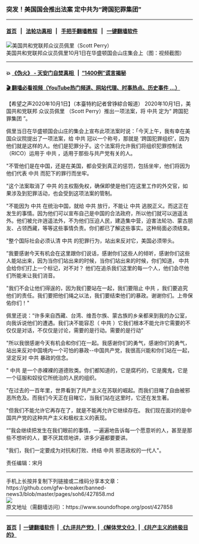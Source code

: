 ### 突发！美国国会推出法案 定中共为“跨国犯罪集团”
------------------------

#### [首页](https://github.com/gfw-breaker/banned-news3/blob/master/README.md) &nbsp;&nbsp;|&nbsp;&nbsp; [法轮功真相](https://github.com/begood0513/basic/blob/master/README.md)  &nbsp;&nbsp;|&nbsp;&nbsp; [手把手翻墙教程](https://github.com/gfw-breaker/guides/wiki)  &nbsp;&nbsp;|&nbsp;&nbsp; [一键翻墙软件](https://github.com/gfw-breaker/nogfw/blob/master/README.md)  



<div><img alt="美国共和党联邦众议员佩里（Scott Perry）" src="https://img.soundofhope.org/2020-10/789-1601602306826.png"/>
<br/><figcaption class="caption">
 美国共和党联邦众议员佩里10月1日在华盛顿国会山庄集会上（图：视频截图）
</figcaption></div><hr/>

#### 💥 [《伪火》 - 天安门自焚真相 ](http://158.247.195.190:10000/videos/blog/weihuo.html)&nbsp; |&nbsp; [“1400例”谎言揭秘  ](http://158.247.195.190:10000/videos/blog/jiexi1400.html)

#### [ 🎬  翻墙必看视频（YouTube热门频道、网站代理、时事热点、历史事件 ...）](https://github.com/gfw-breaker/links/blob/master/banned.md)

<div><div class="Content__Wrapper sc-1bvya0-0 grZQxZ">
 <p class="meta-top">
  <span class="meta">
   【希望之声2020年10月1日】（本臺特約記者曾铮綜合報道）
  </span>
  2020年10月1日，美国共和党联邦
  <ok href="/term/388672">
   众议员佩里
  </ok>
  （Scott Perry）推出一项法案，将
  <ok href="/term/1059">
   中共
  </ok>
  定为“
  <ok href="/term/388669">
   跨国犯罪集团
  </ok>
  ”。
 </p>
 <p>
  佩里当日在华盛顿国会山庄的集会上宣布此项法案时说：「今天上午，我有幸在美国众议院提出了一项法案，给
  <ok href="/term/1059">
   中共
  </ok>
  冠以一个称号，那就是 ‘跨国犯罪组织’，因为他们就是这样的人。他们是犯罪分子。这个法案将允许我们将组织犯罪控制法（RICO）运用于
  <ok href="/term/1059">
   中共
  </ok>
  ，适用于那些与共产党有关的人。
 </p>
 <div class="AD_Embed__Wrap-sc-1xslmin-0 igMuqX module desktop">
  <div>
  </div>
 </div>
 <p>
  "不管他们是在中国，还是在美国，都会受到真正的惩罚，包括坐牢，他们将因为他们代表
  <ok href="/term/1059">
   中共
  </ok>
  而犯下的罪行而坐牢。
 </p>
 <p>
  "这个法案取消了
  <ok href="/term/1059">
   中共
  </ok>
  的主权豁免权，确保即使是他们在这里工作的外交官，如果涉及到犯罪活动，也会受到这项法案的管制。
 </p>
 <p>
  "不能因为
  <ok href="/term/1059">
   中共
  </ok>
  在统治中国，就给
  <ok href="/term/1059">
   中共
  </ok>
  放行，不能让
  <ok href="/term/1059">
   中共
  </ok>
  逃脱正义。而这正在发生的事情。因为他们可以宣布自己是中国的合法政府，所以他们就可以逍遥法外。他们被允许逍遥法外，不为他们压迫人民，建造集中营，迫害法轮功、蒙古朋友、占领西藏，等等这些事情负责。你们都已了解这些事实。这种局面必须结束。
 </p>
 <p>
  "整个国际社会必须认清
  <ok href="/term/1059">
   中共
  </ok>
  的犯罪行为，站出来反对它，美国必须带头。
 </p>
 <p>
  ”我要感谢今天有机会在这里跟你们说话，感谢你们这些人的倾听，感谢你们这些人能站出来，因为当你们站出来的时候，当你们站出来的时候，你们知道，
  <ok href="/term/1059">
   中共
  </ok>
  会给你们打上一个标记，对不对？ 他们在追杀我们这里的每一个人，他们会尽他们所能来让我们消音。
 </p>
 <p>
  "我们不会让他们得逞的，因为我们要站在一起，我们要阻止
  <ok href="/term/1059">
   中共
  </ok>
  ，我们要追究他们的责任。我们要把他们绳之以法，我们要结束他们的暴政。谢谢你们。上帝保佑你们！"
 </p>
 <p>
  佩里还说：“许多来自西藏、台湾、维吾尔族、蒙古族的乡亲都来到我的办公室，向我诉说他们的遭遇。我们决不能容忍（
  <ok href="/term/1059">
   中共
  </ok>
  ）它我们根本不能允许它需要的不仅仅是对话，不仅仅是讨论，需要的是行动。需要的是行动”
 </p>
 <p>
  "所以我很感谢今天有机会和你们在一起。我感谢你们的勇气，感谢你们的勇气，站出来反对中国境内一个可怕的暴政--中国共产党，我很高兴能和你们站在一起，坚定反对
  <ok href="/term/1059">
   中共
  </ok>
  暴政的信念。
 </p>
 <p>
  "
  <ok href="/term/1059">
   中共
  </ok>
  是一个赤裸裸的道德败类。你们都知道的，它是腐朽的，它是魔鬼，它是一个征服和奴役它所统治的人民的组织。
 </p>
 <p>
  "在过去的一百年里，世界看到了共产主义在苏联的崛起。而我们目睹了自由被邪恶所危及。而我们今天正在目睹它，当我们站在这里时，它还在发生著。
 </p>
 <p>
  "但我们不能允许它再存在了，就是不能再允许它继续存在。 我们现在面对的是中国共产党的这种共产主义和极权主义的表现。
 </p>
 <p>
  “”我会继续把发生在我们眼前的事情，一遍遍地告诉每一个愿意听的人，甚至是那些不想听的人，要不厌其烦地讲，讲多少遍都要要讲。
 </p>
 <p>
  "我们，我们一定要成为对抗和打败、终结
  <ok href="/term/1059">
   中共
  </ok>
  邪恶政权的一代人"。
 </p>
 <p class="meta-btm">
  责任编辑：宋月
 </p>
</div>
</div>
<hr/>
手机上长按并复制下列链接或二维码分享本文章：<br/>
https://github.com/gfw-breaker/banned-news3/blob/master/pages/soh6/427858.md <br/>
<a href='https://github.com/gfw-breaker/banned-news3/blob/master/pages/soh6/427858.md'><img src='https://github.com/gfw-breaker/banned-news3/blob/master/pages/soh6/427858.md.png'/></a> <br/>
原文地址（需翻墙访问）：https://www.soundofhope.org/post/427858


------------------------
#### [首页](https://github.com/gfw-breaker/banned-news3/blob/master/README.md) &nbsp;|&nbsp; [一键翻墙软件](https://github.com/gfw-breaker/nogfw/blob/master/README.md) &nbsp;| [《九评共产党》](https://github.com/gfw-breaker/9ping.md/blob/master/README.md#九评之一评共产党是什么) | [《解体党文化》](https://github.com/gfw-breaker/jtdwh.md/blob/master/README.md) | [《共产主义的终极目的》](https://github.com/gfw-breaker/gczydzjmd.md/blob/master/README.md)


<img src='http://gfw-breaker.win/banned-news3/pages/soh6/427858.md' width='0px' height='0px'/>